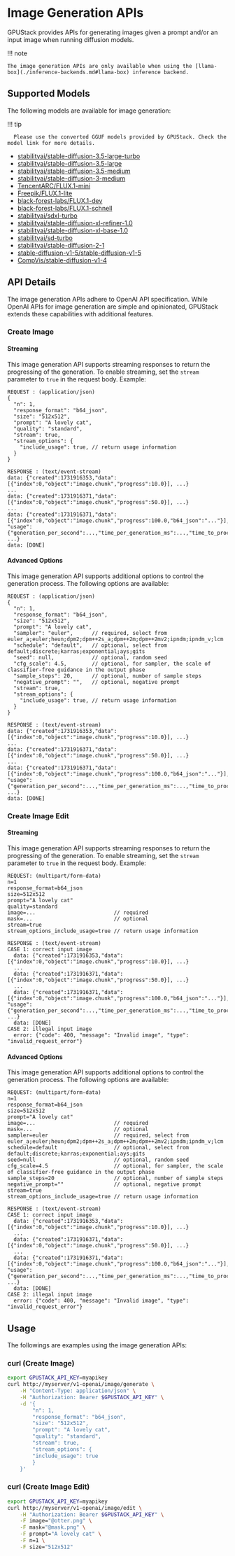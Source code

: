 # Image Generation APIs

GPUStack provides APIs for generating images given a prompt and/or an input image when running diffusion models.

!!! note

    The image generation APIs are only available when using the [llama-box](./inference-backends.md#llama-box) inference backend.

## Supported Models

The following models are available for image generation:

!!! tip

      Please use the converted GGUF models provided by GPUStack. Check the model link for more details.

- [stabilityai/stable-diffusion-3.5-large-turbo](https://huggingface.co/gpustack/stable-diffusion-v3-5-large-turbo-GGUF)
- [stabilityai/stable-diffusion-3.5-large](https://huggingface.co/gpustack/stable-diffusion-v3-5-large-GGUF)
- [stabilityai/stable-diffusion-3.5-medium](https://huggingface.co/gpustack/stable-diffusion-v3-5-medium-GGUF)
- [stabilityai/stable-diffusion-3-medium](https://huggingface.co/gpustack/stable-diffusion-v3-medium-GGUF)
- [TencentARC/FLUX.1-mini](https://huggingface.co/gpustack/FLUX.1-mini-GGUF)
- [Freepik/FLUX.1-lite](https://huggingface.co/gpustack/FLUX.1-lite-GGUF)
- [black-forest-labs/FLUX.1-dev](https://huggingface.co/gpustack/FLUX.1-dev-GGUF)
- [black-forest-labs/FLUX.1-schnell](https://huggingface.co/gpustack/FLUX.1-schnell-GGUF)
- [stabilityai/sdxl-turbo](https://huggingface.co/gpustack/stable-diffusion-xl-1.0-turbo-GGUF)
- [stabilityai/stable-diffusion-xl-refiner-1.0](https://huggingface.co/gpustack/stable-diffusion-xl-refiner-1.0-GGUF)
- [stabilityai/stable-diffusion-xl-base-1.0](https://huggingface.co/gpustack/stable-diffusion-xl-base-1.0-GGUF)
- [stabilityai/sd-turbo](https://huggingface.co/gpustack/stable-diffusion-v2-1-turbo-GGUF)
- [stabilityai/stable-diffusion-2-1](https://huggingface.co/gpustack/stable-diffusion-v2-1-GGUF)
- [stable-diffusion-v1-5/stable-diffusion-v1-5](https://huggingface.co/gpustack/stable-diffusion-v1-5-GGUF)
- [CompVis/stable-diffusion-v1-4](https://huggingface.co/gpustack/stable-diffusion-v1-4-GGUF)

## API Details

The image generation APIs adhere to OpenAI API specification. While OpenAI APIs for image generation are simple and opinionated, GPUStack extends these capabilities with additional features.

### Create Image

#### Streaming

This image generation API supports streaming responses to return the progressing of the generation. To enable streaming, set the `stream` parameter to `true` in the request body. Example:

```
REQUEST : (application/json)
{
  "n": 1,
  "response_format": "b64_json",
  "size": "512x512",
  "prompt": "A lovely cat",
  "quality": "standard",
  "stream": true,
  "stream_options": {
    "include_usage": true, // return usage information
  }
}

RESPONSE : (text/event-stream)
data: {"created":1731916353,"data":[{"index":0,"object":"image.chunk","progress":10.0}], ...}
...
data: {"created":1731916371,"data":[{"index":0,"object":"image.chunk","progress":50.0}], ...}
...
data: {"created":1731916371,"data":[{"index":0,"object":"image.chunk","progress":100.0,"b64_json":"..."}], "usage":{"generation_per_second":...,"time_per_generation_ms":...,"time_to_process_ms":...}, ...}
data: [DONE]
```

#### Advanced Options

This image generation API supports additional options to control the generation process. The following options are available:

```
REQUEST : (application/json)
{
  "n": 1,
  "response_format": "b64_json",
  "size": "512x512",
  "prompt": "A lovely cat",
  "sampler": "euler",      // required, select from euler_a;euler;heun;dpm2;dpm++2s_a;dpm++2m;dpm++2mv2;ipndm;ipndm_v;lcm
  "schedule": "default",   // optional, select from default;discrete;karras;exponential;ays;gits
  "seed": null,            // optional, random seed
  "cfg_scale": 4.5,        // optional, for sampler, the scale of classifier-free guidance in the output phase
  "sample_steps": 20,      // optional, number of sample steps
  "negative_prompt": "",   // optional, negative prompt
  "stream": true,
  "stream_options": {
    "include_usage": true, // return usage information
  }
}

RESPONSE : (text/event-stream)
data: {"created":1731916353,"data":[{"index":0,"object":"image.chunk","progress":10.0}], ...}
...
data: {"created":1731916371,"data":[{"index":0,"object":"image.chunk","progress":50.0}], ...}
...
data: {"created":1731916371,"data":[{"index":0,"object":"image.chunk","progress":100.0,"b64_json":"..."}], "usage":{"generation_per_second":...,"time_per_generation_ms":...,"time_to_process_ms":...}, ...}
data: [DONE]
```

### Create Image Edit

#### Streaming

This image generation API supports streaming responses to return the progressing of the generation. To enable streaming, set the `stream` parameter to `true` in the request body. Example:

```
REQUEST: (multipart/form-data)
n=1
response_format=b64_json
size=512x512
prompt="A lovely cat"
quality=standard
image=...                         // required
mask=...                          // optional
stream=true
stream_options_include_usage=true // return usage information

RESPONSE : (text/event-stream)
CASE 1: correct input image
  data: {"created":1731916353,"data":[{"index":0,"object":"image.chunk","progress":10.0}], ...}
  ...
  data: {"created":1731916371,"data":[{"index":0,"object":"image.chunk","progress":50.0}], ...}
  ...
  data: {"created":1731916371,"data":[{"index":0,"object":"image.chunk","progress":100.0,"b64_json":"..."}], "usage":{"generation_per_second":...,"time_per_generation_ms":...,"time_to_process_ms":...}, ...}
  data: [DONE]
CASE 2: illegal input image
  error: {"code": 400, "message": "Invalid image", "type": "invalid_request_error"}
```

#### Advanced Options

This image generation API supports additional options to control the generation process. The following options are available:

```
REQUEST: (multipart/form-data)
n=1
response_format=b64_json
size=512x512
prompt="A lovely cat"
image=...                         // required
mask=...                          // optional
sampler=euler                     // required, select from euler_a;euler;heun;dpm2;dpm++2s_a;dpm++2m;dpm++2mv2;ipndm;ipndm_v;lcm
schedule=default                  // optional, select from default;discrete;karras;exponential;ays;gits
seed=null                         // optional, random seed
cfg_scale=4.5                     // optional, for sampler, the scale of classifier-free guidance in the output phase
sample_steps=20                   // optional, number of sample steps
negative_prompt=""                // optional, negative prompt
stream=true
stream_options_include_usage=true // return usage information

RESPONSE : (text/event-stream)
CASE 1: correct input image
  data: {"created":1731916353,"data":[{"index":0,"object":"image.chunk","progress":10.0}], ...}
  ...
  data: {"created":1731916371,"data":[{"index":0,"object":"image.chunk","progress":50.0}], ...}
  ...
  data: {"created":1731916371,"data":[{"index":0,"object":"image.chunk","progress":100.0,"b64_json":"..."}], "usage":{"generation_per_second":...,"time_per_generation_ms":...,"time_to_process_ms":...}, ...}
  data: [DONE]
CASE 2: illegal input image
  error: {"code": 400, "message": "Invalid image", "type": "invalid_request_error"}
```

## Usage

The followings are examples using the image generation APIs:

### curl (Create Image)

```bash
export GPUSTACK_API_KEY=myapikey
curl http://myserver/v1-openai/image/generate \
    -H "Content-Type: application/json" \
    -H "Authorization: Bearer $GPUSTACK_API_KEY" \
    -d '{
        "n": 1,
        "response_format": "b64_json",
        "size": "512x512",
        "prompt": "A lovely cat",
        "quality": "standard",
        "stream": true,
        "stream_options": {
        "include_usage": true
        }
    }'

```

### curl (Create Image Edit)

```bash
export GPUSTACK_API_KEY=myapikey
curl http://myserver/v1-openai/image/edit \
    -H "Authorization: Bearer $GPUSTACK_API_KEY" \
    -F image="@otter.png" \
    -F mask="@mask.png" \
    -F prompt="A lovely cat" \
    -F n=1 \
    -F size="512x512"
```
